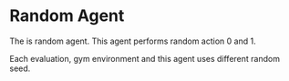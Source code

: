 # Random Agent

The is random agent.
This agent performs random action 0 and 1.

Each evaluation, gym environment and this agent uses different random seed.